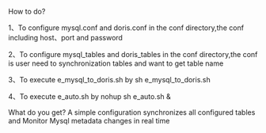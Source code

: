 <!-- 
Licensed to the Apache Software Foundation (ASF) under one
or more contributor license agreements.  See the NOTICE file
distributed with this work for additional information
regarding copyright ownership.  The ASF licenses this file
to you under the Apache License, Version 2.0 (the
"License"); you may not use this file except in compliance
with the License.  You may obtain a copy of the License at

  http://www.apache.org/licenses/LICENSE-2.0

Unless required by applicable law or agreed to in writing,
software distributed under the License is distributed on an
"AS IS" BASIS, WITHOUT WARRANTIES OR CONDITIONS OF ANY
KIND, either express or implied.  See the License for the
specific language governing permissions and limitations
under the License.
-->

How to do?

1、To configure mysql.conf and doris.conf in the conf directory,the conf including
host、port and password

2、To configure mysql_tables and doris_tables in the conf directory,the conf is user need to synchronization tables and want to get table name

3、To execute e_mysql_to_doris.sh by sh e_mysql_to_doris.sh

4、To execute e_auto.sh by nohup sh e_auto.sh &

What do you get?
A simple configuration synchronizes all configured tables and Monitor Mysql metadata changes in real time

